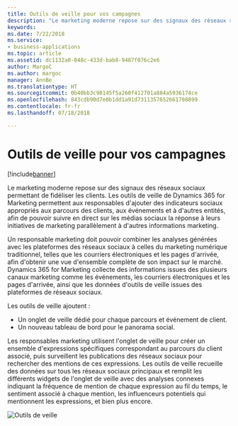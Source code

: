 ```yaml
---
title: Outils de veille pour vos campagnes
description: "Le marketing moderne repose sur des signaux des réseaux sociaux pour un engagement des clients plus rapproché."
keywords: 
ms.date: 7/22/2018
ms.service:
- business-applications
ms.topic: article
ms.assetid: dc1132a0-048c-433d-bab8-9487f076c2e6
author: MargoC
ms.author: margoc
manager: AnnBe
ms.translationtype: HT
ms.sourcegitcommit: 0b40bb3c98145f5a260f412701a884a5936174ce
ms.openlocfilehash: 843cdb90d7e0b1dd1a91d7311357652661780899
ms.contentlocale: fr-fr
ms.lasthandoff: 07/18/2018

---
```


# <a name="social-listening-for-your-campaigns"></a>Outils de veille pour vos campagnes

[!include[banner](../../../includes/banner.md)]

Le marketing moderne repose sur des signaux des réseaux sociaux permettant de fidéliser les clients. Les outils de veille de Dynamics 365 for Marketing permettent aux responsables d'ajouter des indicateurs sociaux appropriés aux parcours des clients, aux événements et à d'autres entités, afin de pouvoir suivre en direct sur les médias sociaux la réponse à leurs initiatives de marketing parallèlement à d'autres informations marketing.

Un responsable marketing doit pouvoir combiner les analyses générées avec les plateformes des réseaux sociaux à celles du marketing numérique traditionnel, telles que les courriers électroniques et les pages d'arrivée, afin d'obtenir une vue d'ensemble complète de son impact sur le marché. Dynamics 365 for Marketing collecte des informations issues des plusieurs canaux marketing comme les événements, les courriers électroniques et les pages d'arrivée, ainsi que les données d'outils de veille issues des plateformes de réseaux sociaux.

Les outils de veille ajoutent :

- Un onglet de veille dédié pour chaque parcours et événement de client.
- Un nouveau tableau de bord pour le panorama social.

Les responsables marketing utilisent l'onglet de veille pour créer un ensemble d'expressions spécifiques correspondant au parcours du client associé, puis surveillent les publications des réseaux sociaux pour rechercher des mentions de ces expressions. Les outils de veille recueille des données sur tous les réseaux sociaux principaux et remplit les différents widgets de l'onglet de veille avec des analyses connexes indiquant la fréquence de mention de chaque expression au fil du temps, le sentiment associé à chaque mention, les influenceurs potentiels qui mentionnent les expressions, et bien plus encore.

![Outils de veille](media/SocialListening.png  "Outils de veille")


<!--
### Who uses this feature
Marketers, marketing managers, brand managers, and event managers
### Setup required
Administrators can easily set up and configure the feature in the app settings.
-->

